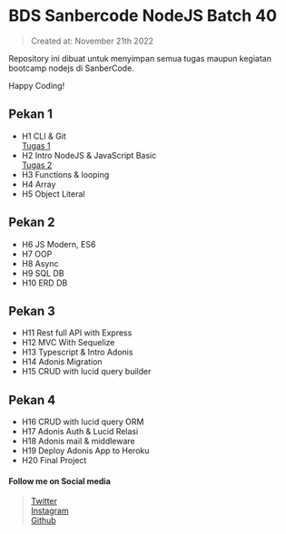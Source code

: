 # BDS Sanbercode NodeJS Batch 40

> Created at: November 21th 2022

Repository ini dibuat untuk menyimpan semua tugas maupun kegiatan bootcamp nodejs di SanberCode.

Happy Coding!

## Pekan 1

- H1 CLI & Git  
  [Tugas 1](https://gitlab.com/badrudin.dev/bds-sanbercode-nodejs-batch-40/-/tree/main/Tugas%20Hari%201%20Git)
- H2 Intro NodeJS & JavaScript Basic  
  [Tugas 2](https://gitlab.com/badrudin.dev/bds-sanbercode-nodejs-batch-40/-/tree/main/Tugas%20Hari%202%20Intro%20Nodejs)
- H3 Functions & looping
- H4 Array
- H5 Object Literal

## Pekan 2

- H6 JS Modern, ES6
- H7 OOP
- H8 Async
- H9 SQL DB
- H10 ERD DB

## Pekan 3

- H11 Rest full API with Express
- H12 MVC With Sequelize
- H13 Typescript & Intro Adonis
- H14 Adonis Migration
- H15 CRUD with lucid query builder

## Pekan 4

- H16 CRUD with lucid query ORM
- H17 Adonis Auth & Lucid Relasi
- H18 Adonis mail & middleware
- H19 Deploy Adonis App to Heroku
- H20 Final Project

#### Follow me on Social media

> [Twitter](https://twitter.com/demonkit3)  
> [Instagram](https://www.instagram.com/b.y.dru/)  
> [Github](https://www.github.com/bdrudin/)
